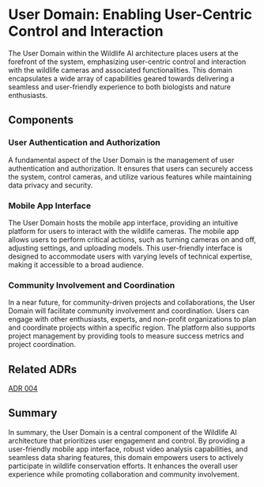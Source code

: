 # User Domain: Enabling User-Centric Control and Interaction

The User Domain within the Wildlife AI architecture places users at the forefront of the system, emphasizing user-centric control and interaction with the wildlife cameras and associated functionalities. This domain encapsulates a wide array of capabilities geared towards delivering a seamless and user-friendly experience to both biologists and nature enthusiasts.

## Components

### User Authentication and Authorization
A fundamental aspect of the User Domain is the management of user authentication and authorization. It ensures that users can securely access the system, control cameras, and utilize various features while maintaining data privacy and security.

### Mobile App Interface
The User Domain hosts the mobile app interface, providing an intuitive platform for users to interact with the wildlife cameras. The mobile app allows users to perform critical actions, such as turning cameras on and off, adjusting settings, and uploading models. This user-friendly interface is designed to accommodate users with varying levels of technical expertise, making it accessible to a broad audience.

### Community Involvement and Coordination
In a near future, for community-driven projects and collaborations, the User Domain will facilitate community involvement and coordination. Users can engage with other enthusiasts, experts, and non-profit organizations to plan and coordinate projects within a specific region. The platform also supports project management by providing tools to measure success metrics and project coordination.

## Related ADRs

[ADR 004](../ADRs/ADR004%20-%20Ease%20of%20Use%20-%20Mobile%20App%20Only.md)

## Summary

In summary, the User Domain is a central component of the Wildlife AI architecture that prioritizes user engagement and control. By providing a user-friendly mobile app interface, robust video analysis capabilities, and seamless data sharing features, this domain empowers users to actively participate in wildlife conservation efforts. It enhances the overall user experience while promoting collaboration and community involvement.
